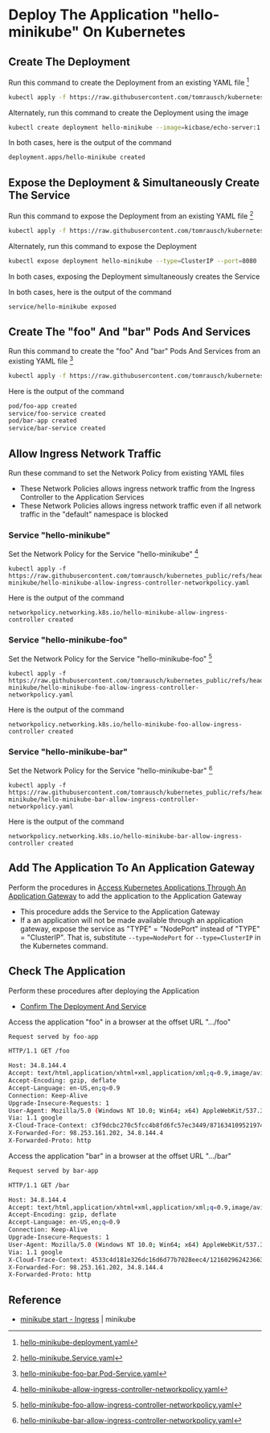 # Deploy The Application "hello-minikube" On Kubernetes

## Create The Deployment
Run this command to create the Deployment from an existing YAML file [^hello-minikube-deployment.yaml]
```bash
kubectl apply -f https://raw.githubusercontent.com/tomrausch/kubernetes_public/refs/heads/main/src/hello-minikube/hello-minikube.Deployment.yaml
```
[^hello-minikube-deployment.yaml]: [hello-minikube-deployment.yaml](https://github.com/tomrausch/kubernetes_public/blob/main/src/hello-minikube/hello-minikube.Deployment.yaml)

Alternately, run this command to create the Deployment using the image
```bash
kubectl create deployment hello-minikube --image=kicbase/echo-server:1.0
```

In both cases, here is the output of the command
```bash
deployment.apps/hello-minikube created
``` 

## Expose the Deployment & Simultaneously Create The Service
Run this command to expose the Deployment from an existing YAML file [^hello-minikube.Service.yaml]
```bash
kubectl apply -f https://raw.githubusercontent.com/tomrausch/kubernetes_public/refs/heads/main/src/hello-minikube/hello-minikube.Service.yaml
```
[^hello-minikube.Service.yaml]: [hello-minikube.Service.yaml](https://github.com/tomrausch/kubernetes_public/blob/main/src/hello-minikube/hello-minikube.Service.yaml)

Alternately, run this command to expose the Deployment
```bash
kubectl expose deployment hello-minikube --type=ClusterIP --port=8080
```

In both cases, exposing the Deployment simultaneously creates the Service

In both cases, here is the output of the command
```bash
service/hello-minikube exposed
``` 

## Create The "foo" And "bar" Pods And Services
Run this command to create the "foo" And "bar" Pods And Services from an existing YAML file [^hello-minikube-foo-bar.Pod-Service.yaml]
```bash
kubectl apply -f https://raw.githubusercontent.com/tomrausch/kubernetes_public/refs/heads/main/src/hello-minikube/hello-minikube-foo-bar.Pod-Service.yaml
```
[^hello-minikube-foo-bar.Pod-Service.yaml]: [hello-minikube-foo-bar.Pod-Service.yaml](https://github.com/tomrausch/kubernetes_public/blob/main/src/hello-minikube/hello-minikube-foo-bar.Pod-Service.yaml)

Here is the output of the command
```bash
pod/foo-app created
service/foo-service created
pod/bar-app created
service/bar-service created
```

## Allow Ingress Network Traffic
Run these command to set the Network Policy from existing YAML files
- These Network Policies allows ingress network traffic from the Ingress Controller to the Application Services
- These Network Policies allows ingress network traffic even if all network traffic in the "default" namespace is blocked

### Service "hello-minikube"
Set the Network Policy for the Service "hello-minikube" [^hello-minikube-allow-ingress-controller-networkpolicy.yaml]
```
kubectl apply -f https://raw.githubusercontent.com/tomrausch/kubernetes_public/refs/heads/main/src/hello-minikube/hello-minikube-allow-ingress-controller-networkpolicy.yaml
```
[^hello-minikube-allow-ingress-controller-networkpolicy.yaml]: [hello-minikube-allow-ingress-controller-networkpolicy.yaml](https://github.com/tomrausch/kubernetes_public/blob/main/src/hello-minikube/hello-minikube-allow-ingress-controller-networkpolicy.yaml)

Here is the output of the command
```
networkpolicy.networking.k8s.io/hello-minikube-allow-ingress-controller created
```

### Service "hello-minikube-foo"
Set the Network Policy for the Service "hello-minikube-foo" [^hello-minikube-foo-allow-ingress-controller-networkpolicy.yaml]
```
kubectl apply -f https://raw.githubusercontent.com/tomrausch/kubernetes_public/refs/heads/main/src/hello-minikube/hello-minikube-foo-allow-ingress-controller-networkpolicy.yaml
```
[^hello-minikube-foo-allow-ingress-controller-networkpolicy.yaml]: [hello-minikube-foo-allow-ingress-controller-networkpolicy.yaml](https://github.com/tomrausch/kubernetes_public/blob/main/src/hello-minikube/hello-minikube-foo-allow-ingress-controller-networkpolicy.yaml)

Here is the output of the command
```
networkpolicy.networking.k8s.io/hello-minikube-foo-allow-ingress-controller created
```

### Service "hello-minikube-bar"
Set the Network Policy for the Service "hello-minikube-bar" [^hello-minikube-bar-allow-ingress-controller-networkpolicy.yaml]
```
kubectl apply -f https://raw.githubusercontent.com/tomrausch/kubernetes_public/refs/heads/main/src/hello-minikube/hello-minikube-bar-allow-ingress-controller-networkpolicy.yaml
```
[^hello-minikube-bar-allow-ingress-controller-networkpolicy.yaml]: [hello-minikube-bar-allow-ingress-controller-networkpolicy.yaml](https://github.com/tomrausch/kubernetes_public/blob/main/src/hello-minikube/hello-minikube-foo-allow-ingress-controller-networkpolicy.yaml)

Here is the output of the command
```
networkpolicy.networking.k8s.io/hello-minikube-bar-allow-ingress-controller created
```

## Add The Application To An Application Gateway
Perform the procedures in [Access Kubernetes Applications Through An Application Gateway](https://github.com/tomrausch/kubernetes_public/blob/7245f5e7dda852ffa6ef40769669db586e52046d/doc/Access%20Kubernetes%20Applications%20Through%20An%20Application%20Gateway.md) to add the application to the Application Gateway
- This procedure adds the Service to the Application Gateway
- If a an application will not be made available through an application gateway, expose the service as "TYPE" = "NodePort" instead of "TYPE" = "ClusterIP". That is, substitute ```--type=NodePort``` for ```--type=ClusterIP``` in the Kubernetes command.

## Check The Application
Perform these procedures after deploying the Application
- [Confirm The Deployment And Service](https://github.com/tomrausch/kubernetes_public/blob/9569089708b8f66adc3a30add0f74f5c53544dd3/doc/Confirm%20The%20Deployment%20And%20Service.md)

Access the application "foo" in a browser at the offset URL ".../foo"

```bash
Request served by foo-app

HTTP/1.1 GET /foo

Host: 34.8.144.4
Accept: text/html,application/xhtml+xml,application/xml;q=0.9,image/avif,image/webp,image/apng,*/*;q=0.8,application/signed-exchange;v=b3;q=0.7
Accept-Encoding: gzip, deflate
Accept-Language: en-US,en;q=0.9
Connection: Keep-Alive
Upgrade-Insecure-Requests: 1
User-Agent: Mozilla/5.0 (Windows NT 10.0; Win64; x64) AppleWebKit/537.36 (KHTML, like Gecko) Chrome/135.0.0.0 Safari/537.36
Via: 1.1 google
X-Cloud-Trace-Context: c3f9dcbc270c5fcc4b8fd6fc57ec3449/8716341095219747881
X-Forwarded-For: 98.253.161.202, 34.8.144.4
X-Forwarded-Proto: http
```

Access the application "bar" in a browser at the offset URL ".../bar"
```bash
Request served by bar-app

HTTP/1.1 GET /bar

Host: 34.8.144.4
Accept: text/html,application/xhtml+xml,application/xml;q=0.9,image/avif,image/webp,image/apng,*/*;q=0.8,application/signed-exchange;v=b3;q=0.7
Accept-Encoding: gzip, deflate
Accept-Language: en-US,en;q=0.9
Connection: Keep-Alive
Upgrade-Insecure-Requests: 1
User-Agent: Mozilla/5.0 (Windows NT 10.0; Win64; x64) AppleWebKit/537.36 (KHTML, like Gecko) Chrome/135.0.0.0 Safari/537.36
Via: 1.1 google
X-Cloud-Trace-Context: 4533c4d181e326dc16d6d77b7028eec4/12160296242366395395
X-Forwarded-For: 98.253.161.202, 34.8.144.4
X-Forwarded-Proto: http
```

## Reference
- [minikube start - Ingress](https://minikube.sigs.k8s.io/docs/start/?arch=%2Fwindows%2Fx86-64%2Fstable%2F.exe+download#Ingress) | minikube




